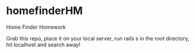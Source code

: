 homefinderHM
============

Home Finder Homework


Grab this repo, place it on your local server, run rails s in the root directory, hit localhost and search away!
